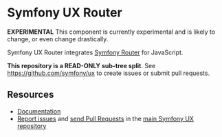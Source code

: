 # Symfony UX Router

**EXPERIMENTAL** This component is currently experimental and is
likely to change, or even change drastically.

Symfony UX Router integrates [Symfony Router](https://symfony.com/doc/current/routing.html) for JavaScript.

**This repository is a READ-ONLY sub-tree split**. See
https://github.com/symfony/ux to create issues or submit pull requests.

## Resources

-   [Documentation](https://symfony.com/bundles/ux-router/current/index.html)
-   [Report issues](https://github.com/symfony/ux/issues) and
    [send Pull Requests](https://github.com/symfony/ux/pulls)
    in the [main Symfony UX repository](https://github.com/symfony/ux)
